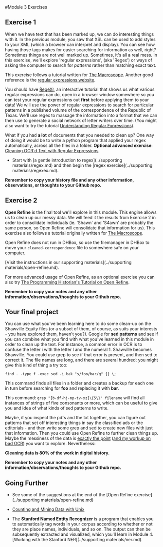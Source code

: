 #Module 3 Exercises

## Exercise 1

When we have text that has been marked up, we can do interesting things with it. In the previous module, you saw that XSL can be used to add styles to your XML (which a browser can interpret and display). You can see how having those tags makes for easier searching for information as well, right? Sometimes things are not well marked up. Sometimes, it's all a real mess. In this exercise, we'll explore 'regular expressions', (aka 'Regex') or ways of asking the computer to search for *patterns* rather than matching exact text.

This exercise follows a tutorial written for [The Macroscope](http://themacroscope.org). Another good reference is the [regular expressions website](http://www.regular-expressions.info/).

You should have [RegeXr](http://www.regexr.com/), an interactive tutorial that shows us what various regular expressions can do, open in a browser window somewhere so you can test your regular expressions out **first** before applying them to your data!  We will use the power of regular expressions to search for particular patterns in a published volume of the correspondence of the Republic of Texas. We'll use regex to massage the information into a format that we can then use to generate a social network of letter writers over time. (You might also want to try the tutorial [Understanding Regular Expressions](http://programminghistorian.org/lessons/understanding-regular-expressions)).

What if you had **a lot** of documents that you needed to clean up? One way of doing it would be to write a python program that applied your regex automatically, across all the files in a folder. **Optional advanced exercise**: [Cleaning OCR'd Text with Regular Expressions](http://programminghistorian.org/lessons/cleaning-ocrd-text-with-regular-expressions)

* Start with [a gentle introduction to regex](../supporting materials/regex.md) and then begin the [regex exercise](../supporting materials/regexex.md).

**Remember to copy your history file and any other information, observations, or thoughts to your Github repo.**

## Exercise 2

**Open Refine** is the final tool we'll explore in this module. This engine allows us to clean up our messy data. We will feed it the results from Exercise 2 in order to consolidate individuals (ie. 'Shawn' and 'S4awn' are probably the same person, so Open Refine will consolidate that information for us). This exercise also follows a tutorial originally written for [The Macroscope](http://themacroscope.org).

Open Refine does not run in DHBox, so use the filemanager in DHBox to move your `cleaned-correspondence` file to somewhere safe on your computer.

[Visit the instructions in our supporting materials](../supporting materials/open-refine.md).

For more advanced usage of Open Refine, as an optional exercise you can also try [The Programming Historian's Tutorial on Open Refine](http://programminghistorian.org/lessons/cleaning-data-with-openrefine).

**Remember to copy your notes and any other information/observations/thoughts to your Github repo.**

## Your final project

You can use what you've been learning here to do some clean-up on the Shawville Equity files (or a subset of them, of course, as suits your interests - you have explored them, haven't you?). Google for **sed patterns** and see if you can combine what you find with what you've learned in this module in order to clean up the text. For instance, a common error in OCR is to confuse the letter i with the letter l and the numeral 1. Shawville becomes Shawvllle. You could use grep to see if that error is present, and then sed to correct it. The file names are long, and there are several hundred; you might give this kind of thing a try too:

`find . -type f -exec sed -i.bak "s/foo/bar/g" {} \;`

This command finds all files in a folder and creates a backup for each one in turn before searching for **foo** and replacing it with **bar**.

This command: `grep "[b-df-hj-np-tv-xz]\{5\}" filename` will find all instances of strings of five consonants or more, which can be useful to give you and idea of what kinds of sed patterns to write.

Maybe, if you inspect the pdfs and the txt together, you can figure out patterns that set off interesting things in say the classified ads or the editorials - and then write some grep and sed to create new files with just that information. Then you could use Open Refine to further clean things up. Maybe the messiness of the data is [exactly the point](https://smgprojects.github.io/experiment-bad-equity/) ([and my workup on bad OCR](https://smgprojects.github.io/experiment-determining-bad-ocr-via-automated-spellcheck/)) you want to explore. Nevertheless:

**Cleaning data is 80% of the work in digital history.**

**Remember to copy your notes and any other information/observations/thoughts to your Github repo.**

## Going Further

+ See some of the suggestions at the end of the [Open Refine exercise](../supporting materials/open-refine.md)

+ [Counting and Mining Data with Unix](http://programminghistorian.org/lessons/research-data-with-unix)

+ The **Stanford Named Entity Recognizer** is a program that enables you to automatically tag words in your corpus according to whether or not they are place names, individuals, and so on. The output can then be subsequently extracted and visualized, which you'll learn in Module 4. [Working with the Stanford NER](../supporting materials/ner.md).
